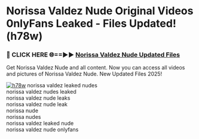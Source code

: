 # Norissa Valdez Nude Original Videos 0nlyFans Leaked - Files Updated! (h78w)

<h3>🔴 CLICK HERE 🌐==►► <a href="https://tinyurl.com/yrmya6cz" rel="nofollow">Norissa Valdez Nude Updated Files</a></h3>

Get Norissa Valdez Nude and all content. Now you can access all videos and pictures of Norissa Valdez Nude. New Updated Files 2025!

[![h78w](https://i.imgur.com/FMdXYCs.gif)](https://tinyurl.com/yrmya6cz)
norissa valdez leaked nudes<br>
norissa valdez nudes leaked<br>
norissa valdez nude leaks<br>
norissa valdez nude leak<br>
norissa nude<br>
norissa nudes<br>
norissa valdez leaked nude<br>
norissa valdez nude onlyfans
